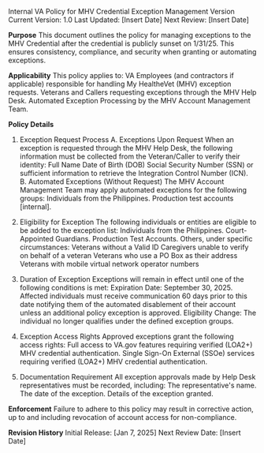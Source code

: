 Internal VA Policy for MHV Credential Exception Management
Version
Current Version: 1.0
Last Updated: [Insert Date]
Next Review: [Insert Date]

**Purpose**
This document outlines the policy for managing exceptions to the MHV Credential after the credential is publicly sunset on 1/31/25. This ensures consistency, compliance, and security when granting or automating exceptions.

**Applicability**
This policy applies to:
VA Employees (and contractors if applicable) responsible for handling My HealtheVet (MHV) exception requests.
Veterans and Callers requesting exceptions through the MHV Help Desk.
Automated Exception Processing by the MHV Account Management Team.

**Policy Details**
1. Exception Request Process
A. Exceptions Upon Request
When an exception is requested through the MHV Help Desk, the following information must be collected from the Veteran/Caller to verify their identity:
Full Name
Date of Birth (DOB)
Social Security Number (SSN) or sufficient information to retrieve the Integration Control Number (ICN).
B. Automated Exceptions (Without Request)
The MHV Account Management Team may apply automated exceptions for the following groups:
Individuals from the Philippines.
Production test accounts [internal].

2. Eligibility for Exception
The following individuals or entities are eligible to be added to the exception list:
Individuals from the Philippines.
Court-Appointed Guardians.
Production Test Accounts.
Others, under specific circumstances:
Veterans without a Valid ID
Caregivers unable to verify on behalf of a veteran
Veterans who use a PO Box as their address
Veterans with mobile virtual network operator numbers

3. Duration of Exception
Exceptions will remain in effect until one of the following conditions is met:
Expiration Date: September 30, 2025.
Affected individuals must receive communication 60 days prior to this date notifying them of the automated disablement of their account unless an additional policy exception is approved.
Eligibility Change: The individual no longer qualifies under the defined exception groups.

4. Exception Access Rights
Approved exceptions grant the following access rights:
Full access to VA.gov features requiring verified (LOA2+) MHV credential authentication.
Single Sign-On External (SSOe) services requiring verified (LOA2+) MHV credential authentication.

5. Documentation Requirement
All exception approvals made by Help Desk representatives must be recorded, including:
The representative's name.
The date of the exception.
Details of the exception granted.

**Enforcement**
Failure to adhere to this policy may result in corrective action, up to and including revocation of account access for non-compliance.

**Revision History**
Initial Release: [Jan 7, 2025]
Next Review Date: [Insert Date]

